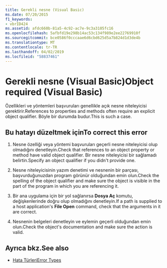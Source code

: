 ```yaml
---
title: Gerekli nesne (Visual Basic)
ms.date: 07/20/2015
f1_keywords:
- vbrID424
ms.assetid: afdc660b-81a5-4c92-ac7e-9c3a3105fc16
ms.openlocfilehash: 5afbfd19e298b14ac53c134f989e2ee22769910f
ms.sourcegitcommit: bce0586f0cccaae6d6cbd625d5a7b824d1d3de4b
ms.translationtype: MT
ms.contentlocale: tr-TR
ms.lasthandoff: 04/02/2019
ms.locfileid: "58837461"
---
```

# <a name="object-required-visual-basic"></a><span data-ttu-id="e573d-102">Gerekli nesne (Visual Basic)</span><span class="sxs-lookup"><span data-stu-id="e573d-102">Object required (Visual Basic)</span></span>
<span data-ttu-id="e573d-103">Özellikleri ve yöntemleri başvuruları genellikle açık nesne niteleyicisi gerektirir.</span><span class="sxs-lookup"><span data-stu-id="e573d-103">References to properties and methods often require an explicit object qualifier.</span></span> <span data-ttu-id="e573d-104">Böyle bir durumda budur.</span><span class="sxs-lookup"><span data-stu-id="e573d-104">This is such a case.</span></span>  
  
## <a name="to-correct-this-error"></a><span data-ttu-id="e573d-105">Bu hatayı düzeltmek için</span><span class="sxs-lookup"><span data-stu-id="e573d-105">To correct this error</span></span>  
  
1.  <span data-ttu-id="e573d-106">Nesne özelliği veya yöntemi başvuruları geçerli nesne niteleyicisi olup olmadığını denetleyin.</span><span class="sxs-lookup"><span data-stu-id="e573d-106">Check that references to an object property or method have valid object qualifier.</span></span> <span data-ttu-id="e573d-107">Bir nesne niteleyicisi bir sağlamadı belirtin.</span><span class="sxs-lookup"><span data-stu-id="e573d-107">Specify an object qualifier if you didn't provide one.</span></span>  
  
2.  <span data-ttu-id="e573d-108">Nesne niteleyicisinin yazım denetimi ve nesnenin bir parçası, başvurduğunuzdan program görünür olduğundan emin olun.</span><span class="sxs-lookup"><span data-stu-id="e573d-108">Check the spelling of the object qualifier and make sure the object is visible in the part of the program in which you are referencing it.</span></span>  
  
3.  <span data-ttu-id="e573d-109">Bir ana uygulama için bir yol sağlanırsa **Dosya Aç** komutu, değişkenlerinde doğru olup olmadığını denetleyin.</span><span class="sxs-lookup"><span data-stu-id="e573d-109">If a path is supplied to a host application's **File Open** command, check that the arguments in it are correct.</span></span>  
  
4.  <span data-ttu-id="e573d-110">Nesnenin belgeleri denetleyin ve eylemin geçerli olduğundan emin olun.</span><span class="sxs-lookup"><span data-stu-id="e573d-110">Check the object's documentation and make sure the action is valid.</span></span>  
  
## <a name="see-also"></a><span data-ttu-id="e573d-111">Ayrıca bkz.</span><span class="sxs-lookup"><span data-stu-id="e573d-111">See also</span></span>

- [<span data-ttu-id="e573d-112">Hata Türleri</span><span class="sxs-lookup"><span data-stu-id="e573d-112">Error Types</span></span>](../../../visual-basic/programming-guide/language-features/error-types.md)
